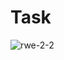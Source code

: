 Task
===
![rwe-2-2](https://user-images.githubusercontent.com/103108988/173531664-68c27542-2c37-48f0-b05a-ca2d49f4ee43.jpg)
